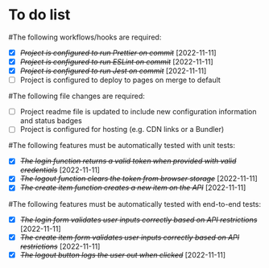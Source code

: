 # To do list

#The following workflows/hooks are required:

- [x] ~~_Project is configured to run Prettier on commit_~~ [2022-11-11]
- [x] ~~_Project is configured to run ESLint on commit_~~ [2022-11-11]
- [x] ~~_Project is configured to run Jest on commit_~~ [2022-11-11]
- [ ] Project is configured to deploy to pages on merge to default

#The following file changes are required:

- [ ] Project readme file is updated to include new configuration information and status badges
- [ ] Project is configured for hosting (e.g. CDN links or a Bundler)

#The following features must be automatically tested with unit tests:

- [x] ~~_The login function returns a valid token when provided with valid credentials_~~ [2022-11-11]
- [x] ~~_The logout function clears the token from browser storage_~~ [2022-11-11]
- [x] ~~_The create item function creates a new item on the API_~~ [2022-11-11]

#The following features must be automatically tested with end-to-end tests:

- [x] ~~_The login form validates user inputs correctly based on API restrictions_~~ [2022-11-11]
- [x] ~~_The create item form validates user inputs correctly based on API restrictions_~~ [2022-11-11]
- [x] ~~_The logout button logs the user out when clicked_~~ [2022-11-11]
